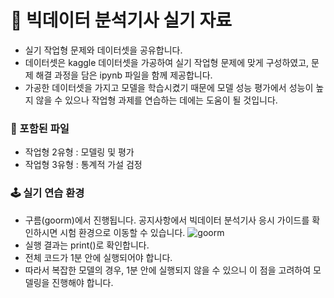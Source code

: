 # 🎪 빅데이터 분석기사 실기 자료
- 실기 작업형 문제와 데이터셋을 공유합니다.
- 데이터셋은 kaggle 데이터셋을 가공하여 실기 작업형 문제에 맞게 구성하였고, 문제 해결 과정을 담은 ipynb 파일을 함께 제공합니다.
- 가공한 데이터셋을 가지고 모델을 학습시켰기 때문에 모델 성능 평가에서 성능이 높지 않을 수 있으나 작업형 과제를 연습하는 데에는 도움이 될 것입니다. 
### 📝 포함된 파일
- 작업형 2유형 : 모델링 및 평가
- 작업형 3유형 : 통계적 가설 검정
### 🕹 실기 연습 환경
- 구름(goorm)에서 진행됩니다. 공지사항에서 빅데이터 분석기사 응시 가이드를 확인하시면 시험 환경으로 이동할 수 있습니다.
![goorm](https://github.com/DreamerYony/Bigdata_analyzer/assets/162097251/3dc9b984-7bf4-4f75-b524-831d3f90f811)
- 실행 결과는 print()로 확인합니다.
- 전체 코드가 1분 안에 실행되어야 합니다.
- 따라서 복잡한 모델의 경우, 1분 안에 실행되지 않을 수 있으니 이 점을 고려하여 모델링을 진행해야 합니다.
